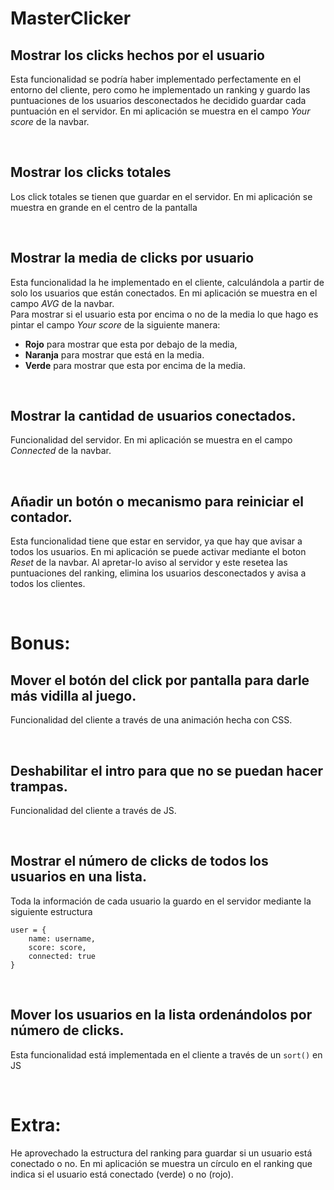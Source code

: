 # MasterClicker


## Mostrar los clicks hechos por el usuario
Esta funcionalidad se podría haber implementado perfectamente en el entorno del cliente, pero como he implementado un ranking y guardo las puntuaciones de los usuarios desconectados he decidido guardar cada puntuación en el servidor.
En mi aplicación se muestra en el campo _Your score_ de la navbar.

<br>

## Mostrar los clicks totales
Los click totales se tienen que guardar en el servidor.
En mi aplicación se muestra en grande en el centro de la pantalla

<br>

## Mostrar la media de clicks por usuario
Esta funcionalidad la he implementado en el cliente, calculándola a partir de solo los usuarios que están conectados.
En mi aplicación se muestra en el campo _AVG_ de la navbar.
<br>
Para mostrar si el usuario esta por encima o no de la media lo que hago es pintar el campo _Your score_ de la siguiente manera:

- **Rojo** para mostrar que esta por debajo de la media,
- **Naranja** para mostrar que está en la media.
- **Verde** para mostrar que esta por encima de la media.


<br>

## Mostrar la cantidad de usuarios conectados.
Funcionalidad del servidor.
En mi aplicación se muestra en el campo _Connected_ de la navbar.


<br>

## Añadir un botón o mecanismo para reiniciar el contador.
Esta funcionalidad tiene que estar en servidor, ya que hay que avisar a todos los usuarios.
En mi aplicación se puede activar mediante el boton _Reset_ de la navbar. Al apretar-lo aviso al servidor y este resetea las puntuaciones del ranking, elimina los usuarios desconectados y avisa a todos los clientes.


<br>

# Bonus:

## Mover el botón del click por pantalla para darle más vidilla al juego.
Funcionalidad del cliente a través de una animación hecha con CSS.

<br>

## Deshabilitar el intro para que no se puedan hacer trampas.
Funcionalidad del cliente a través de JS.

<br>

## Mostrar el número de clicks de todos los usuarios en una lista.
Toda la información de cada usuario la guardo en el servidor mediante la siguiente estructura

    user = {
        name: username,
        score: score,
        connected: true
    }

<br>

## Mover los usuarios en la lista ordenándolos por número de clicks.
Esta funcionalidad está implementada en el cliente a través de un `sort()` en JS

<br>

# Extra:
He aprovechado la estructura del ranking para guardar si un usuario está conectado o no.
En mi aplicación se muestra un círculo en el ranking que indica si el usuario está conectado (verde) o no (rojo).

